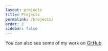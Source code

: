 ```yaml
---
layout: projects
title: Projects
permalink: /projects/
order: 2
sidebar: false
---
```


You can also see some of my work on [GitHub](https://github.com/geertarien).
